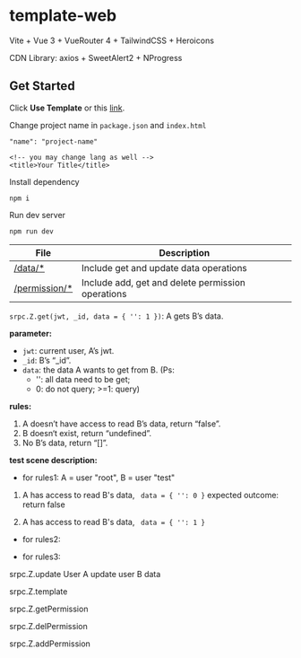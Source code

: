 # template-web

Vite + Vue 3 + VueRouter 4 + TailwindCSS + Heroicons

CDN Library: axios + SweetAlert2 + NProgress

## Get Started

Click **Use Template** or this [link](https://github.com/yzITI/template-web/generate).

Change project name in  `package.json` and `index.html`
```
"name": "project-name"

<!-- you may change lang as well -->
<title>Your Title</title>
```

Install dependency

```
npm i
```

Run dev server

```
npm run dev
```



|File|Description|
|---|---|
|[/data/*](./SRPC/data.md)|Include get and update data operations|
|[/permission/*](./SRPC/permission.md)|Include add, get and delete permission operations|



```srpc.Z.get(jwt, _id, data = { '': 1 })```: A gets B’s data.

**parameter:**
- ```jwt```: current user, A’s jwt.  
- ```_id```: B’s “_id”.  
- ```data```: the data A wants to get from B. 
(Ps:      
     - '': all data need to be get;  
     - 0: do not query; >=1: query) 

**rules:**
1. A doesn’t have access to read B’s data, return “false”.
2. B doesn‘t exist, return “undefined”.
3. No B’s data, return “[]”.

**test scene description:**
- for rules1: A = user "root", B = user "test"
1. A has access to read B's data, ``` data = { '': 0 }```
expected outcome: return false

2. A has access to read B's data, ``` data = { '': 1 }```

- for rules2:

- for rules3:


srpc.Z.update
User A update user B data 

srpc.Z.template



srpc.Z.getPermission


srpc.Z.delPermission


srpc.Z.addPermission




